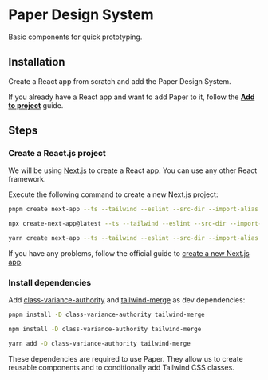 # Paper Design System

Basic components for quick prototyping.

## Installation

Create a React app from scratch and add the Paper Design System.

If you already have a React app and want to add Paper to it, follow the
**[Add to project](/add-to-project)** guide.

## Steps

### Create a React.js project

We will be using [Next.js](https://nextjs.org) to create a React app. You can use any other React framework.

Execute the following command to create a new Next.js project:

```bash
pnpm create next-app --ts --tailwind --eslint --src-dir --import-alias "@/*"
```

```bash
npx create-next-app@latest --ts --tailwind --eslint --src-dir --import-alias "@/*"
```

```bash
yarn create next-app --ts --tailwind --eslint --src-dir --import-alias "@/*"
```

If you have any problems, follow the official guide to [create a new Next.js app](https://nextjs.org/docs/getting-started).

### Install dependencies

Add [class-variance-authority](https://cva.style/docs) and [tailwind-merge](https://github.com/dcastil/tailwind-merge#readme) as dev dependencies:

```bash
pnpm install -D class-variance-authority tailwind-merge
```

```bash
npm install -D class-variance-authority tailwind-merge
```

```bash
yarn add -D class-variance-authority tailwind-merge
```

These dependencies are required to use Paper. They allow us to create reusable components and to conditionally add Tailwind CSS classes.
